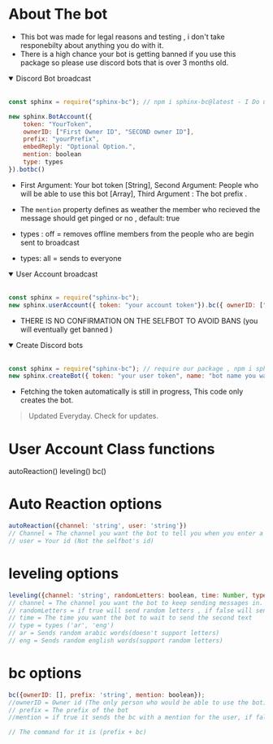 # About The bot
- This bot was made for legal reasons and testing , i don't take responebilty about anything you do with it.
- There is a high chance your bot is getting banned if you use this package so please use discord bots that is over 3 months old.

<details open>
<summary>Discord Bot broadcast </summary>
<br>

```js
const sphinx = require("sphinx-bc"); // npm i sphinx-bc@latest - I Do updates everyday make sure you check .

new sphinx.BotAccount({
    token: "YourToken",
    ownerID: ["First Owner ID", "SECOND owner ID"],
    prefix: "yourPrefix",
    embedReply: "Optional Option.",
    mention: boolean
    type: types
}).botbc()
```
- First Argument: Your bot token [String], Second Argument: People who will be able to use this bot [Array], Third Argument : The bot prefix .
- The `mention` property defines as weather the member who recieved the message should get pinged or no , default: true

- types : off = removes offline members from the people who are begin sent to broadcast
- types: all = sends to everyone
</details>

<details open>
<summary> User Account broadcast </summary>
<br>

```js
const sphinx = require("sphinx-bc");
new sphinx.userAccount({ token: "your account token"}).bc({ ownerID: ["Owner ID"], prefix: "your prefix", mention: boolean})
```

- THERE IS NO CONFIRMATION ON THE SELFBOT TO AVOID BANS (you will eventually get banned )
</details>

<details open>
<summary> Create Discord bots </summary>
<br>

```js
const sphinx = require("sphinx-bc"); // require our package , npm i sphinx-bc@latest
new sphinx.createBot({ token: "your user token", name: "bot name you want"}).create();
```
- Fetching the token automatically is still in progress, This code only creates the bot.
> Updated Everyday. Check for updates.
</details>

# User Account Class functions
autoReaction()
leveling()
bc()

# Auto Reaction options

```js
autoReaction({channel: 'string', user: 'string'})
// Channel = The channel you want the bot to tell you when you enter a giveaway
// user = Your id (Not the selfbot's id)
```

# leveling options

```js
leveling({channel: 'string', randomLetters: boolean, time: Number, type: types});
// channel = The channel you want the bot to keep sending messages in.
// randomLetters = if true will send random letters , if false will send random words
// time = The time you want the bot to wait to send the second text
// type = types ('ar', 'eng')
// ar = Sends random arabic words(doesn't support letters)
// eng = Sends random english words(support random letters)
```

# bc options

```js
bc({ownerID: [], prefix: 'string', mention: boolean});
//ownerID = Owner id (The only person who would be able to use the bot) [Array]
// prefix = The prefix of the bot
//mention = if true it sends the bc with a mention for the user, if false it doesn't mention the user

// The command for it is (prefix + bc)
```
